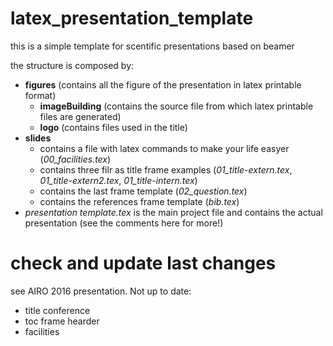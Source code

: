 # latex_presentation_template
this is a simple template for scentific presentations based on beamer

the structure is composed by:
 - **figures** (contains all the figure of the presentation in latex printable format)
	- **imageBuilding** (contains the source file from which latex printable files are generated)
	- **logo** (contains files used in the title)
 - **slides**
	- contains a file with latex commands to make your life easyer (*00_facilities.tex*)
	- contains three filr as title frame examples (*01_title-extern.tex*, *01_title-extern2.tex*, *01_title-intern.tex*)
	- contains the last frame template (*02_question.tex*)
	- contains the references frame template (*bib.tex*)
 - *presentation template.tex* is the main project file and contains the actual presentation (see the comments here for more!)

# check and update last changes
see AIRO 2016 presentation. Not up to date:
 - title conference
 - toc frame hearder
 - facilities
